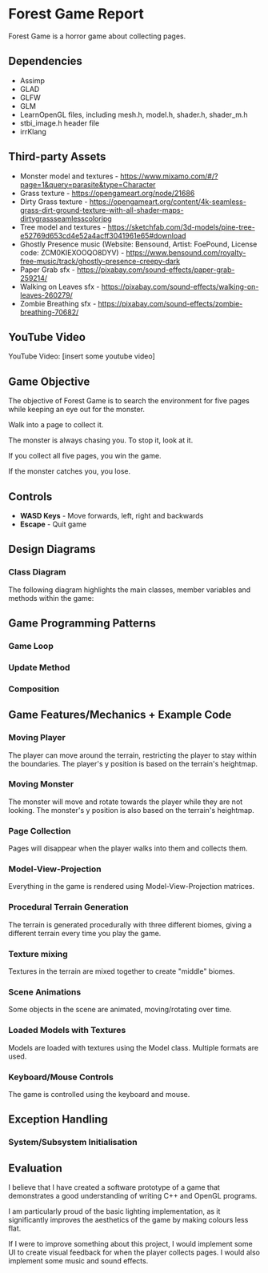 # Forest Game Report
Forest Game is a horror game about collecting pages.

## Dependencies
- Assimp
- GLAD
- GLFW
- GLM
- LearnOpenGL files, including mesh.h, model.h, shader.h, shader_m.h
- stbi_image.h header file
- irrKlang

## Third-party Assets
- Monster model and textures - https://www.mixamo.com/#/?page=1&query=parasite&type=Character
- Grass texture - https://opengameart.org/node/21686
- Dirty Grass texture - https://opengameart.org/content/4k-seamless-grass-dirt-ground-texture-with-all-shader-maps-dirtygrassseamlesscolorjpg
- Tree model and textures - https://sketchfab.com/3d-models/pine-tree-e52769d653cd4e52a4acff3041961e65#download
- Ghostly Presence music (Website: Bensound, Artist: FoePound, License code: ZCM0KIEXOOQO8DYV) - https://www.bensound.com/royalty-free-music/track/ghostly-presence-creepy-dark
- Paper Grab sfx - https://pixabay.com/sound-effects/paper-grab-259214/
- Walking on Leaves sfx - https://pixabay.com/sound-effects/walking-on-leaves-260279/
- Zombie Breathing sfx - https://pixabay.com/sound-effects/zombie-breathing-70682/

## YouTube Video
YouTube Video: [insert some youtube video]

## Game Objective
The objective of Forest Game is to search the environment for five pages while keeping an eye out for the monster.

Walk into a page to collect it.

The monster is always chasing you. To stop it, look at it.

If you collect all five pages, you win the game.

If the monster catches you, you lose.

## Controls
- **WASD Keys** - Move forwards, left, right and backwards
- **Escape** - Quit game

## Design Diagrams

### Class Diagram
The following diagram highlights the main classes, member variables and methods within the game:
<!-- ![Game loop pattern in Letrio](./images/game_loop.png) -->

## Game Programming Patterns

### Game Loop
<!-- ![Game loop pattern in Letrio](./images/game_loop.png) -->
### Update Method
<!-- ![Game loop pattern in Letrio](./images/game_loop.png) -->
### Composition
<!-- ![Game loop pattern in Letrio](./images/game_loop.png) -->

## Game Features/Mechanics + Example Code

### Moving Player
The player can move around the terrain, restricting the player to stay within the boundaries. The player's y position is based on the terrain's heightmap.
<!-- ![Game loop pattern in Letrio](./images/game_loop.png) -->
<!-- ![Code example of dropping a piece](./images/code_example_drop.png) -->
<!-- ![Code example of dropping a piece](./images/code_example_drop.png) -->
<!-- ![Code example of dropping a piece](./images/code_example_drop.png) -->
### Moving Monster
The monster will move and rotate towards the player while they are not looking. The monster's y position is also based on the terrain's heightmap.
<!-- ![Game loop pattern in Letrio](./images/game_loop.png) -->
<!-- ![Code example of dropping a piece](./images/code_example_drop.png) -->
<!-- ![Code example of dropping a piece](./images/code_example_drop.png) -->
<!-- ![Code example of dropping a piece](./images/code_example_drop.png) -->
### Page Collection
Pages will disappear when the player walks into them and collects them.
<!-- ![Game loop pattern in Letrio](./images/game_loop.png) -->
<!-- ![Code example of dropping a piece](./images/code_example_drop.png) -->
<!-- ![Code example of dropping a piece](./images/code_example_drop.png) -->
<!-- ![Code example of dropping a piece](./images/code_example_drop.png) -->
### Model-View-Projection
Everything in the game is rendered using Model-View-Projection matrices.
<!-- ![Code example of dropping a piece](./images/code_example_drop.png) CPP implementation -->
<!-- ![Code example of dropping a piece](./images/code_example_drop.png) Vertex shader implementation -->
### Procedural Terrain Generation
The terrain is generated procedurally with three different biomes, giving a different terrain every time you play the game.
<!-- ![Game loop pattern in Letrio](./images/game_loop.png) -->
<!-- ![Code example of dropping a piece](./images/code_example_drop.png) Vertex generation -->
<!-- ![Code example of dropping a piece](./images/code_example_drop.png) Heightmap assignment -->
<!-- ![Code example of dropping a piece](./images/code_example_drop.png) Biome assignment -->
### Texture mixing
Textures in the terrain are mixed together to create "middle" biomes.
<!-- ![Game loop pattern in Letrio](./images/game_loop.png) -->
<!-- ![Code example of dropping a piece](./images/code_example_drop.png) -->
<!-- ![Code example of dropping a piece](./images/code_example_drop.png) -->
<!-- ![Code example of dropping a piece](./images/code_example_drop.png) -->
### Scene Animations
Some objects in the scene are animated, moving/rotating over time.
<!-- ![Code example of dropping a piece](./images/code_example_drop.png) SUN rotation gif -->
<!-- ![Code example of dropping a piece](./images/code_example_drop.png) SUN rotation code -->
<!-- ![Code example of dropping a piece](./images/code_example_drop.png) PAGE rotation gif -->
<!-- ![Code example of dropping a piece](./images/code_example_drop.png) PAGE rotation code -->
### Loaded Models with Textures
Models are loaded with textures using the Model class. Multiple formats are used.
<!-- ![Code example of dropping a piece](./images/code_example_drop.png) Monster model with textures -->
<!-- ![Code example of dropping a piece](./images/code_example_drop.png) Monster class constructor -->
<!-- ![Code example of dropping a piece](./images/code_example_drop.png) Page class constructor -->
### Keyboard/Mouse Controls
The game is controlled using the keyboard and mouse.
<!-- ![Code example of dropping a piece](./images/code_example_drop.png) SUN rotation gif -->
<!-- ![Code example of dropping a piece](./images/code_example_drop.png) SUN rotation code -->
<!-- ![Code example of dropping a piece](./images/code_example_drop.png) PAGE rotation gif -->
<!-- ![Code example of dropping a piece](./images/code_example_drop.png) PAGE rotation code -->

## Exception Handling

### System/Subsystem Initialisation
<!-- ![Code example of dropping a piece](./images/code_example_drop.png) GLAD -->
<!-- ![Code example of dropping a piece](./images/code_example_drop.png) GLFW -->

## Evaluation
I believe that I have created a software prototype of a game that demonstrates a good understanding of writing C++ and OpenGL programs.

I am particularly proud of the basic lighting implementation, as it significantly improves the aesthetics of the game by making colours less flat.

If I were to improve something about this project, I would implement some UI to create visual feedback for when the player collects pages. I would also implement some music and sound effects.